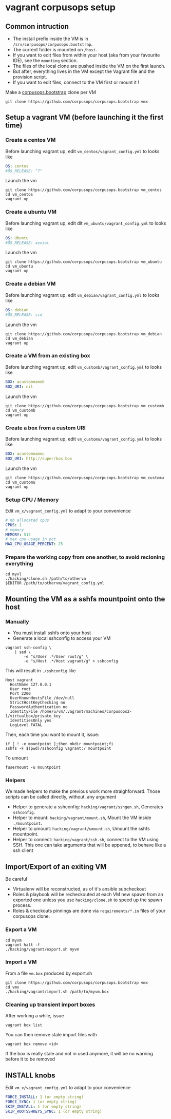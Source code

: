 # vagrant corpusops setup

## Common intruction

- The install prefix inside the VM is in ``/srv/corpusops/corpusops.bootstrap``.
- The current folder is mounted on ``/host``.
- If you want to edit files from within your host (aka from your favourite IDE), see the ``mounting`` section.
- The files of the local clone are pushed inside the VM on the first launch.
- But after, everything lives in the VM except the Vagrant file and the provision script.
- If you want to edit files, connect to the VM first or mount it !

Make a [corpusops.bootstrap](https://github.com/corpusops/corpusops.bootstrap) clone per VM
```
git clone https://github.com/corpusops/corpusops.bootstrap vmx
```

## Setup a vagrant VM (before launching it the first time)

### Create a centos VM
Before launching vagrant up, edit ``vm_centos/vagrant_config.yml`` to looks like
```yaml
OS: centos
#ÔS_RELEASE: "7"
```

Launch the vm
```
git clone https://github.com/corpusops/corpusops.bootstrap vm_centos
cd vm_centos
vagrant up
```

### Create a ubuntu VM
Before launching vagrant up, edit dit ``vm_ubuntu/vagrant_config.yml`` to looks like
```yaml
OS: Ubuntu
#ÔS_RELEASE: xenial

```
Launch the vm
```
git clone https://github.com/corpusops/corpusops.bootstrap vm_ubuntu
cd vm_ubuntu
vagrant up
```

### Create a debian VM
Before launching vagrant up, edit ``vm_debian/vagrant_config.yml`` to looks like
```yaml
OS: debian
#ÔS_RELEASE: sid

```
Launch the vm
```
git clone https://github.com/corpusops/corpusops.bootstrap vm_debian
cd vm_debian
vagrant up
```

### Create a VM from an existing box
Before launching vagrant up, edit ``vm_customb/vagrant_config.yml`` to looks like
```yaml
BOX: acustomnameb
BOX_URI: nil
```
Launch the vm
```
git clone https://github.com/corpusops/corpusops.bootstrap vm_customb
cd vm_customb
vagrant up
```

### Create a box from a custom URI
Before launching vagrant up, edit ``vm_customu/vagrant_config.yml`` to looks like
```yaml
BOX: acustomnameu
BOX_URI: http://super/box.box
```
Launch the vm
```
git clone https://github.com/corpusops/corpusops.bootstrap vm_customu
cd vm_customu
vagrant up
```

### Setup CPU / Memory
Edit ``vm_x/vagrant_config.yml`` to adapt to your convenience
```yaml
# nb allocated cpus
CPUS: 1
# memory
MEMORY: 512
# max cpu usage in pct
MAX_CPU_USAGE_PERCENT: 25
```

### Prepare the working copy from one another, to avoid recloning everything
```
cd myvl
./hacking/clone.sh /path/to/othervm
$EDITOR /path/to/othervm/vagrant_config.yml
```

## Mounting the VM as a sshfs mountpoint onto the host
### Manually
- You must install sshfs onto your host
- Generate a local sshconfig to access your VM
```
vagrant ssh-config \
    | sed \
        -e "s/User .*/User root/g" \
        -e "s/Host .*/Host vagrant/g" > sshconfig
```
This will result in ``./sshconfig`` like
```
Host vagrant
  HostName 127.0.0.1
  User root
  Port 2200
  UserKnownHostsFile /dev/null
  StrictHostKeyChecking no
  PasswordAuthentication no
  IdentityFile /home/u/vm/.vagrant/machines/corpusops2-1/virtualbox/private_key
  IdentitiesOnly yes
  LogLevel FATAL

```

Then, each time you want to mount it, issue:
```
if [ ! -e mountpoint ];then mkdir mountpoint;fi
sshfs -F $(pwd)/sshconfig vagrant:/ mountpoint
```

To umount
```
fusermount -u mountpoint
```

### Helpers
We made helpers to make the previous work more straighforward.
Those scripts can be called directly, without. any argument

- Helper to generate a sshconfig: ``hacking/vagrant/sshgen.sh``, Generates ``sshconfig``.
- Helper to mount: ``hacking/vagrant/mount.sh``, Mount the VM inside ``./mountpoint``.
- Helper to umount: ``hacking/vagrant/umount.sh``, Umount the sshfs mountpoint.
- Helper to connect: ``hacking/vagrant/ssh.sh``, connect to the VM using SSH. This one can take arguments that will be appened, to behave like a ssh client

## Import/Export of an exiting VM
Be careful
- Virtualenv will be reconstructed, as of it's ansible subcheckout
- Roles & playbook will be recheckouted at each VM new spawn from an exported one unless
  you use ``hacking/clone.sh`` to speed up the spawn process.
- Roles & checkouts pinnings are done via ``requirements/*.in`` files of your corpusops clone.

### Export a VM
```
cd myvm
vagrant halt -f
./hacking/vagrant/export.sh myvm
```
### Import a VM
From a file ``vm.box`` produced by export.sh
```
git clone https://github.com/corpusops/corpusops.bootstrap vmx
cd vmx
./hacking/vagrant/import.sh /path/to/myvm.box
```

### Cleaning up transient import boxes
After working a while, issue
```
vagrant box list
```

You can then remove stale import files with
```
vagrant box remove <id>
```
If the box is really stale and not in used anymore, it will be no warning before
it to be removed

## INSTALL knobs
Edit ``vm_x/vagrant_config.yml`` to adapt to your convenience
```yaml
FORCE_INSTALL: 1 (or empty string)
FORCE_SYNC: 1 (or empty string)
SKIP_INSTALL: 1 (or empty string)
SKIP_ROOTSSHKEYS_SYNC: 1 (or empty string)
```

